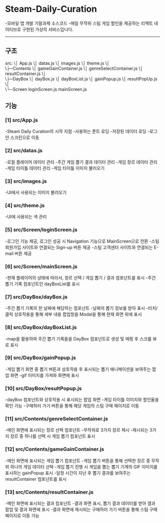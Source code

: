 # Steam-Daily-Curation

-모바일 앱 개발 기말과제 소스코드
-매일 무작위 스팀 게임 할인을 제공하는 리액트 네이티브로 구현된 가상의 서비스입니다.

<hr>

## 구조

src:
\│  App.js
\│  datas.js
\│  images.js
\│  theme.js
\│  
\├─Contents
\│      gameGainContainer.js
\│      genreSelectContainer.js
\│      resultContainer.js
\│      
\├─DayBox
\│      dayBox.js
\│      dayBoxList.js
\│      gainPopup.js
\│      resultPopUp.js
\│      
\└─Screen
        loginScreen.js
        mainScreen.js

## 기능

### [1] src/App.js

-Steam Daily Curation의 시작 지점
-사용하는 폰트 로딩
-저장된 데이터 로딩
-로그인 스크린으로 이동

### [2] src/datas.js

-로컬 플레이어 데이터 관리
-주간 게임 뽑기 결과 데이터 관리
-게임 장르 데이터 관리
-게임 타이틀 데이터 관리
-게임 타이틀 이미지 불러오기

### [3] src/images.js

-UI에서 사용되는 이미지 불러오기

### [4] src/theme.js

-UI에 사용되는 색 관리

### [5] src/Screen/loginScreen.js

-로그인 기능 제공, 로그인 성공 시 Navigation 기능으로 MainScreen으로 전환
-스팀 회원가입 사이트와 연결되는 Sign-up 버튼 제공
-스팀 고객센터 사이트와 연결되는 E-mail 버튼 제공

### [6] src/Screen/mainScreen.js

-현재 플레이어의 상태에 따라서, 장르 선택 / 게임 뽑기 / 결과 컴포넌트를 표시
-주간 뽑기 기록 컴포넌트인 dayBoxList를 표시

### [7] src/DayBox/dayBox.js

-주간 뽑기 기록의 한 날짜에 해당하는 컴포넌트
-날짜의 뽑기 정보를 받아 표시
-터치/클릭 상호작용을 통해 세부 내용 팝업창을 Modal을 통해 현재 화면 위에 표시

### [8] src/DayBox/dayBoxList.js

-map을 활용하여 주간 뽑기 기록들을 DayBox 컴포넌트로 생성 및 매핑 후 스크롤 뷰로 표시

### [9] src/DayBox/gainPopup.js

-게임 뽑기 화면 중 뽑기 버튼과 상호작용 후 표시되는 뽑기 애니메이션을 보여주는 팝업 화면
-gif 이미지를 가져와 화면에 표시

### [10] src/DayBox/resultPopup.js

-dayBox 컴포넌트와 상호작용 시 표시되는 팝업 화면
-게임 타이틀 이미지와 할인율을 확인 가능
-구매하러 가기 버튼을 통해 해당 게임의 스팀 구매 페이지로 이동

### [11] src/Contents/genreSelectContainer.js

-메인 화면에 표시되는 장르 선택 컴포넌트
-무작위로 3가지 장르 제시
-제시되는 3가지 장르 중 하나를 선택 시 게임 뽑기 컴포넌트 표시

### [12] src/Contents/gameGainContainer.js

-메인 화면에 표시되는 게임 뽑기 컴포넌트
-게임 뽑기 버튼을 통해 선택한 장르 중 무작위 하나의 게임 데이터 선택
-게임 뽑기 진행 시 게임을 뽑는 뽑기 기계의 GIF 이미지를 표시하는 gainPopup 표시
-일정 시간이 지난 후 뽑기 결과를 보여주는 resultContainer 컴포넌트를 표시

### [13] src/Contents/resultContainer.js

-메인 화면에 표시되는 결과 컴포넌트
-결과 화면 표시, 뽑기 결과 데이터를 받아 결과 팝업 및 결과 화면에 표시
-결과 화면에 제시되는 구매하러 가기 버튼을 통해 스팀 구매 페이지로 이동 가능
